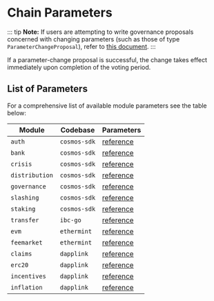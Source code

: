 <!--
order: 6
-->

# Chain Parameters

::: tip
**Note:** If users are attempting to write governance proposals concerned with changing parameters (such as those of type `ParameterChangeProposal`), refer to [this document](../../validators/governance/best_practices.md#parameter-change-proposal).
:::

If a parameter-change proposal is successful, the change takes effect immediately upon completion of the voting period.

## List of Parameters

For a comprehensive list of available module parameters see the table below:

| Module         | Codebase     | Parameters                                                                                      |
| -------------- | ------------ | ----------------------------------------------------------------------------------------------- |
| `auth`         | `cosmos-sdk` | [reference](https://docs.cosmos.network/main/modules/auth/06_params.html)                     |
| `bank`         | `cosmos-sdk` | [reference](https://docs.cosmos.network/main/modules/bank/05_params.html)                     |
| `crisis`       | `cosmos-sdk` | [reference](https://docs.cosmos.network/main/modules/crisis/04_params.html)                   |
| `distribution` | `cosmos-sdk` | [reference](https://docs.cosmos.network/main/modules/distribution/06_events.html)             |
| `governance`   | `cosmos-sdk` | [reference](https://docs.cosmos.network/main/modules/gov/06_params.html)                      |
| `slashing`     | `cosmos-sdk` | [reference](https://docs.cosmos.network/main/modules/slashing/08_params.html)                 |
| `staking`      | `cosmos-sdk` | [reference](https://docs.cosmos.network/main/modules/staking/08_params.html)                  |
| `transfer`     | `ibc-go`     | [reference](https://github.com/cosmos/ibc-go/blob/main/modules/apps/transfer/spec/07_params.md) |
| `evm`          | `ethermint`  | [reference](https://dapplink.dev/modules/evm/08_params.html)                                       |
| `feemarket`    | `ethermint`  | [reference](https://dapplink.dev/modules/feemarket/07_params.html)                                 |
| `claims`       | `dapplink`      | [reference](https://dapplink.dev/modules/claims/06_parameters.html)                                |
| `erc20`        | `dapplink`      | [reference](https://dapplink.dev/modules/erc20/07_parameters.html)                                 |
| `incentives`   | `dapplink`      | [reference](https://dapplink.dev/modules/incentives/07_parameters.html)                            |
| `inflation`    | `dapplink`      | [reference](https://dapplink.dev/modules/inflation/05_parameters.html)                             |
